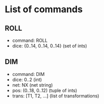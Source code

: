 # List of commands

## ROLL
- command: ROLL
- dice: {0..14, 0..14, 0..14} (set of ints)

## DIM
- command: DIM
- dice: 0..2 (int)
- net: NX (net string)
- pos: (0..18, 0..12) (tuple of ints)
- trans: [T1, T2, ...] (list of transformations)
